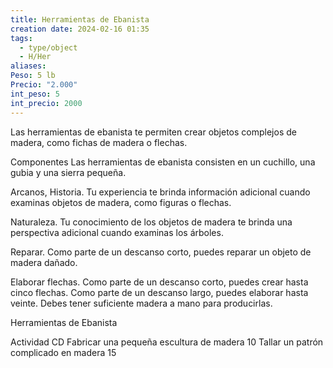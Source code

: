 ```yaml
---
title: Herramientas de Ebanista
creation date: 2024-02-16 01:35
tags:
  - type/object
  - H/Her
aliases: 
Peso: 5 lb
Precio: "2.000"
int_peso: 5
int_precio: 2000
---
```


Las herramientas de ebanista te permiten crear objetos complejos de madera, como fichas de madera o flechas.

Componentes Las herramientas de ebanista consisten en un cuchillo, una gubia y una sierra pequeña.

Arcanos, Historia. Tu experiencia te brinda información adicional cuando examinas objetos de madera, como figuras o flechas.

Naturaleza. Tu conocimiento de los objetos de madera te brinda una perspectiva adicional cuando examinas los árboles.

Reparar. Como parte de un descanso corto, puedes reparar un objeto de madera dañado.

Elaborar flechas. Como parte de un descanso corto, puedes crear hasta cinco flechas. Como parte de un descanso largo, puedes elaborar hasta veinte. Debes tener suficiente madera a mano para producirlas.

Herramientas de Ebanista

Actividad                                                                         CD
Fabricar una pequeña escultura de madera                 10
Tallar un patrón complicado en madera                        15